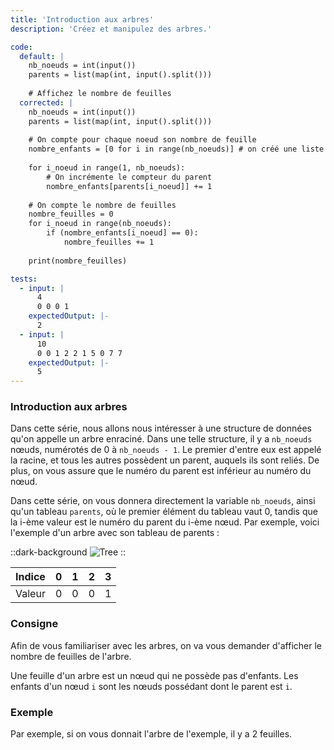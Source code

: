 ```yaml
---
title: 'Introduction aux arbres'
description: 'Créez et manipulez des arbres.'

code:
  default: |
    nb_noeuds = int(input())
    parents = list(map(int, input().split()))
    
    # Affichez le nombre de feuilles
  corrected: |
    nb_noeuds = int(input())
    parents = list(map(int, input().split()))
    
    # On compte pour chaque noeud son nombre de feuille
    nombre_enfants = [0 for i in range(nb_noeuds)] # on créé une liste de compteur
    
    for i_noeud in range(1, nb_noeuds):
        # On incrémente le compteur du parent
        nombre_enfants[parents[i_noeud]] += 1
    
    # On compte le nombre de feuilles
    nombre_feuilles = 0
    for i_noeud in range(nb_noeuds):
        if (nombre_enfants[i_noeud] == 0):
            nombre_feuilles += 1
        
    print(nombre_feuilles)

tests:
  - input: |
      4
      0 0 0 1
    expectedOutput: |-
      2
  - input: |
      10
      0 0 1 2 2 1 5 0 7 7
    expectedOutput: |-
      5
---
```


### Introduction aux arbres

Dans cette série, nous allons nous intéresser à une structure de données qu'on appelle un arbre enraciné. Dans une telle structure, il y a `nb_noeuds` nœuds, numérotés de 0 à `nb_noeuds - 1`. Le premier d'entre eux est appelé la racine, et tous les autres possèdent un parent, auquels ils sont reliés. De plus, on vous assure que le numéro du parent est inférieur au numéro du nœud.

Dans cette série, on vous donnera directement la variable `nb_noeuds`, ainsi qu'un tableau `parents`, où le premier élément du tableau vaut 0, tandis que la i-ème valeur est le numéro du parent du i-ème nœud. Par exemple, voici l'exemple d'un arbre avec son tableau de parents :

::dark-background
![Tree](/polympiads/tree-metro-polympiads.png)
::

| Indice | 0   | 1   | 2   | 3   |
| ------ | --- | --- | --- | --- |
| Valeur | 0   | 0   | 0   | 1   |

### Consigne

Afin de vous familiariser avec les arbres, on va vous demander d'afficher le nombre de feuilles de l'arbre.

Une feuille d'un arbre est un nœud qui ne possède pas d'enfants. Les enfants d'un nœud `i` sont les nœuds possédant dont le parent est `i`.

### Exemple

Par exemple, si on vous donnait l'arbre de l'exemple, il y a 2 feuilles.
